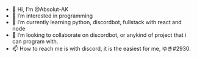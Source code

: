 - 👋 Hi, I’m @Absolut-AK
- 👀 I’m interested in programming
- 🌱 I’m currently learning python, discordbot, fullstack with react and node
- 💞️ I’m looking to collaborate on discordbot, or anykind of project that i can program with.
- 📫 How to reach me is with discord, it is the easiest for me, ゆき#2930.

<!---
Absolut-AK/Absolut-AK is a ✨ special ✨ repository because its `README.md` (this file) appears on your GitHub profile.
You can click the Preview link to take a look at your changes.
--->
